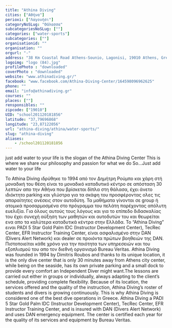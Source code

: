```yaml
---
title: "Athina Diving"
cities: ["Αθήνα"]
perioxi: ["Λαγονήσι"]
categoryNoSLug: "Θάλασσα"
subcategoriesNoSLug: [""]
categories: ["water-sports"]
subcategories: [""]
organisationid: ""
organisation: ""
orgurl: "-"
address: "38 Km Coastal Road Athens-Sounio, Lagonisi, 19010 Athens, Greece"
logoimg: "logo (84).jpg"
profilePhoto : "downloaded"
coverPhoto : "downloaded"
website: "www.athinadiving.gr/"
facebook: "www.facebook.com/Athina-Diving-Center/164598096962625"
phone: ""
email: "info@athinadiving.gr"
courses: ""
places: [""]
rensponsibles: ""
zipcode: ["19010"]
UID: "school201120181856"
latitude: "37,79696868"
longitude: "23,87122056"
url: "athina-diving/athina/water-sports/"
slug: "athina-diving"
aliases:
    - /school201120181856
---
```



just add water to your life is the slogan of the Athina Diving Center This is where we share our philosophy and passion for what we do So...Just add water to your life

Το Athina Diving ιδρύθηκε το 1994 από τον Δημήτρη Ρούμπο και χάρη στή μοναδική του θέση είναι το μοναδικό καταδυτικό κέντρο σε απόσταση 30 λεπτών απο την Αθήνα που βρίσκεται δίπλα στη θάλασα, έχει άνετο ιδιόκτητο parking και γλύστρα για τα σκάφη του προσφέροντας ολες τις απαραίτητες ανέσεις στον αυτοδύτη. Τα μαθήματα γίνονται σε group ή ατομικά προσαρμοσμένα στο πρόγραμμα του πελάτη παρέχοντας απόλυτη ευελιξία. Για όλους αυτούς τους λόγους και για το επίπεδο διδασκαλίας του έχει συνεχή αύξηση των μαθητών και αυτοδυτών του και θεωρείται ενα απο τα καλύτερα καταδυτικά κέντρα στην Ελλάδα. To “Athina Diving” ειναι PADI 5 Star Gold Palm IDC (Instructor Development Center), TecRec Center, EFR Instructor Training Center, είναι ασφαλισμένο στην DAN (Divers Alert Network) και dealer σε προιόντα πρώτων βοηθειών της DAN. Πιστοποιείται κάθε χρόνο για την ποιότητα των υπηρεσειών και του εξοπλισμού του απο τον διεθνή οργανισμό Bureau Veritas. Athina Diving was founded in 1994 by Dimitris Roubos and thanks to its unique location, it is the only dive center that is only 30 minutes away from Athens city center, while being on the seaside, has its own private parking and a small dock to provide every comfort an Independent Diver might want.The lessons are carried out either in groups or individually, always adapting to the client’s schedule, providing complete flexibility. Because of its location, the services offered and the quality of the instruction, Athina Diving’s roster of students and divers is growing continuously. This is why Athina Diving is considered one of the best dive operations in Greece. Athina Diving a PADI 5 Star Gold Palm IDC (Instructor Development Center), TecRec Center, EFR Instructor Training Center, and is insured with DAN (Divers Alert Network) and uses DAN emergency equipment. The center is certified each year for the quality of its services and equipment by Bureau Veritas.